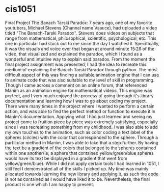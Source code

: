 # cis1051
Final Project
The Banach Tarski Paradox:
7 years ago, one of my favorite youtubers, Michael Stevens (Channel name Vsauce), had uploaded a video titled "The Banach-Tarski Paradox". Stevens does videos on subjects that range from mathematical, philosophical, scientific, psychological, etc. This one in particular had stuck out to me since the day I watched it. Specifically, it was the visuals and voice over that began at around minute 15:26 of the video, that visualized and explained the paradox, which I found as a wonderful and intuitive way to explain said paradox. From the moment the final project assignment was presented, I had the idea to recreate this medium of explaining the Banach Tarski Paradox through python. The most difficult aspect of this was finding a suitable animation engine that I can use to animate code that was also suitable to my level of skill in programming. Though I came across a comment on an online forum, that referenced Manim as an animation engine for mathematical videos. This engine was perfect, and I very much enjoyed the process of going through it's library documentation and learning how I was to go about coding my project. There were many times in the project where I wanted to perform a certain action, and was able to find the perfect method or function to execute it in Manim's documentation. Applying what I had just learned and seeing my project come to fruition piece by piece was extremely satisfying, especially since I was recreating something from my childhood. I was also able to add my own touches to the animation, such as color coding a text label of the spheres (circles) with the color that corresponded to the sphere. Through a particular method in Manim, I was able to take that a step further. By having the text be a gradient of the colors that belonged to the spheres contained within one another(ie; a sphere that contained yellow/green/blue spheres would have its text be displayed in a gradient that went from yellow/green/blue). While I did not apply certain tools I had learned in 1051, I still feel I demonstrated all of the skills I picked up. My time was mainly allocated towards learning the new library and applying it, as such the code is not as contained as I would have liked it to be. Nevertheless, the final product is one which I am happy to present. 

